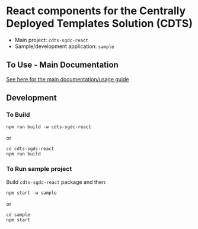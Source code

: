# React components for the Centrally Deployed Templates Solution (CDTS)

- Main project: `cdts-sgdc-react`
- Sample/development application: `sample`

## To Use - Main Documentation

[See here for the main documentation/usage guide](./cdts-sgdc-react/README.md)

## Development

### To Build

```
npm run build -w cdts-sgdc-react
```
or
```
cd cdts-sgdc-react
npm run build
```

### To Run sample project

Build `cdts-sgdc-react` package and then:

```
npm start -w sample
```
or
```
cd sample
npm start
```

